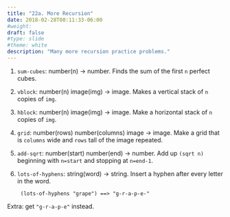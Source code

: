 ```yaml
---
title: "22a. More Recursion"
date: 2018-02-28T08:11:33-06:00
#weight: 
draft: false
#type: slide
#theme: white
description: "Many more recursion practice problems."
---
```


1. `sum-cubes`: number(n) -> number. Finds the sum of the first `n` perfect cubes. 

2. `vblock`: number(n) image(img) -> image. Makes a vertical stack of `n` copies of `img`.

3. `hblock`: number(n) image(img) -> image. Make a horizontal stack of `n` copies of `img`.

4. `grid`: number(rows) number(columns) image -> image. Make a grid that is `columns` wide and `rows` tall of the image repeated.

5. `add-sqrt`: number(start) number(end) -> number. Add up `(sqrt n)` beginning with `n=start` and stopping at `n=end-1`.

6. `lots-of-hyphens`: string(word) -> string. Insert a hyphen after every letter in the word. 

        (lots-of-hyphens "grape") ==> "g-r-a-p-e-"

Extra: get `"g-r-a-p-e"` instead.

